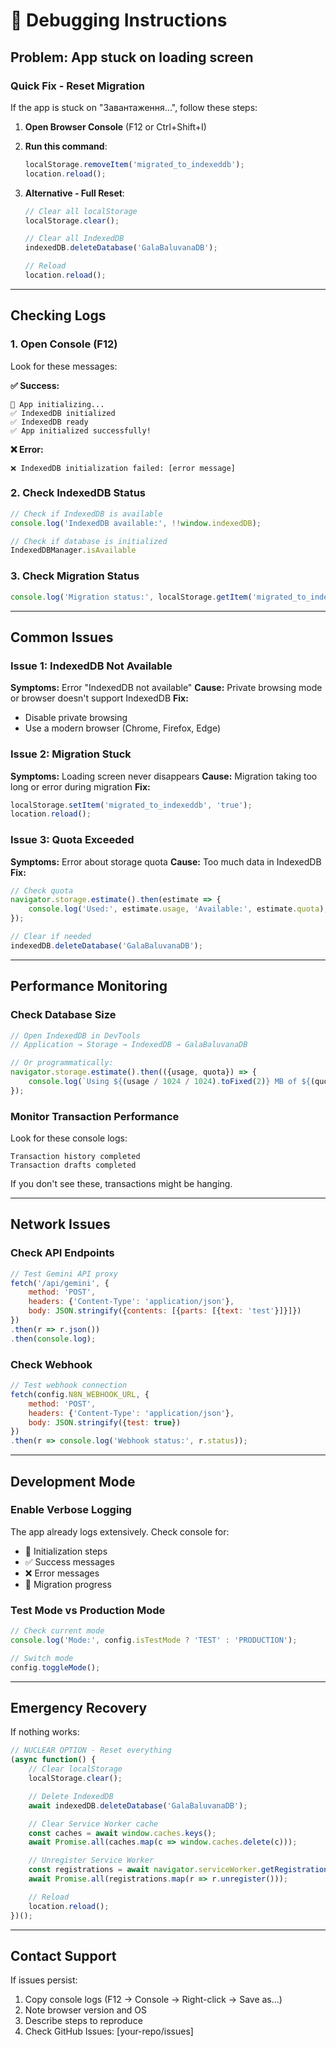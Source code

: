 # 🔧 Debugging Instructions

## Problem: App stuck on loading screen

### Quick Fix - Reset Migration

If the app is stuck on "Завантаження...", follow these steps:

1. **Open Browser Console** (F12 or Ctrl+Shift+I)

2. **Run this command**:
   ```javascript
   localStorage.removeItem('migrated_to_indexeddb');
   location.reload();
   ```

3. **Alternative - Full Reset**:
   ```javascript
   // Clear all localStorage
   localStorage.clear();

   // Clear all IndexedDB
   indexedDB.deleteDatabase('GalaBaluvanaDB');

   // Reload
   location.reload();
   ```

---

## Checking Logs

### 1. Open Console (F12)

Look for these messages:

**✅ Success:**
```
🚀 App initializing...
✅ IndexedDB initialized
✅ IndexedDB ready
✅ App initialized successfully!
```

**❌ Error:**
```
❌ IndexedDB initialization failed: [error message]
```

### 2. Check IndexedDB Status

```javascript
// Check if IndexedDB is available
console.log('IndexedDB available:', !!window.indexedDB);

// Check if database is initialized
IndexedDBManager.isAvailable
```

### 3. Check Migration Status

```javascript
console.log('Migration status:', localStorage.getItem('migrated_to_indexeddb'));
```

---

## Common Issues

### Issue 1: IndexedDB Not Available
**Symptoms:** Error "IndexedDB not available"
**Cause:** Private browsing mode or browser doesn't support IndexedDB
**Fix:**
- Disable private browsing
- Use a modern browser (Chrome, Firefox, Edge)

### Issue 2: Migration Stuck
**Symptoms:** Loading screen never disappears
**Cause:** Migration taking too long or error during migration
**Fix:**
```javascript
localStorage.setItem('migrated_to_indexeddb', 'true');
location.reload();
```

### Issue 3: Quota Exceeded
**Symptoms:** Error about storage quota
**Cause:** Too much data in IndexedDB
**Fix:**
```javascript
// Check quota
navigator.storage.estimate().then(estimate => {
    console.log('Used:', estimate.usage, 'Available:', estimate.quota);
});

// Clear if needed
indexedDB.deleteDatabase('GalaBaluvanaDB');
```

---

## Performance Monitoring

### Check Database Size

```javascript
// Open IndexedDB in DevTools
// Application → Storage → IndexedDB → GalaBaluvanaDB

// Or programmatically:
navigator.storage.estimate().then(({usage, quota}) => {
    console.log(`Using ${(usage / 1024 / 1024).toFixed(2)} MB of ${(quota / 1024 / 1024).toFixed(2)} MB`);
});
```

### Monitor Transaction Performance

Look for these console logs:
```
Transaction history completed
Transaction drafts completed
```

If you don't see these, transactions might be hanging.

---

## Network Issues

### Check API Endpoints

```javascript
// Test Gemini API proxy
fetch('/api/gemini', {
    method: 'POST',
    headers: {'Content-Type': 'application/json'},
    body: JSON.stringify({contents: [{parts: [{text: 'test'}]}]})
})
.then(r => r.json())
.then(console.log);
```

### Check Webhook

```javascript
// Test webhook connection
fetch(config.N8N_WEBHOOK_URL, {
    method: 'POST',
    headers: {'Content-Type': 'application/json'},
    body: JSON.stringify({test: true})
})
.then(r => console.log('Webhook status:', r.status));
```

---

## Development Mode

### Enable Verbose Logging

The app already logs extensively. Check console for:
- 🚀 Initialization steps
- ✅ Success messages
- ❌ Error messages
- 🔄 Migration progress

### Test Mode vs Production Mode

```javascript
// Check current mode
console.log('Mode:', config.isTestMode ? 'TEST' : 'PRODUCTION');

// Switch mode
config.toggleMode();
```

---

## Emergency Recovery

If nothing works:

```javascript
// NUCLEAR OPTION - Reset everything
(async function() {
    // Clear localStorage
    localStorage.clear();

    // Delete IndexedDB
    await indexedDB.deleteDatabase('GalaBaluvanaDB');

    // Clear Service Worker cache
    const caches = await window.caches.keys();
    await Promise.all(caches.map(c => window.caches.delete(c)));

    // Unregister Service Worker
    const registrations = await navigator.serviceWorker.getRegistrations();
    await Promise.all(registrations.map(r => r.unregister()));

    // Reload
    location.reload();
})();
```

---

## Contact Support

If issues persist:
1. Copy console logs (F12 → Console → Right-click → Save as...)
2. Note browser version and OS
3. Describe steps to reproduce
4. Check GitHub Issues: [your-repo/issues]
